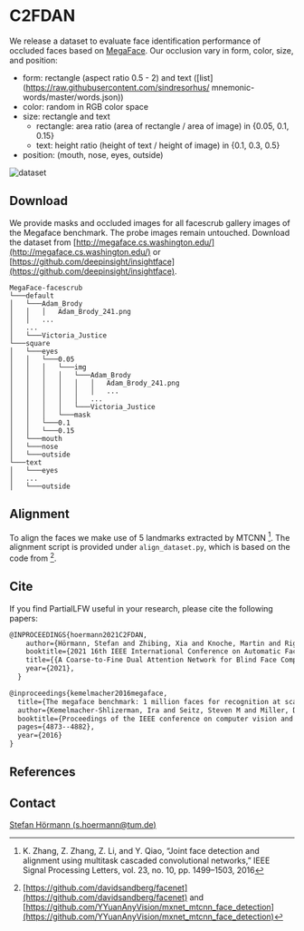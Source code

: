 # C2FDAN 

We release a dataset to evaluate face identification performance of occluded faces based on [MegaFace](http://megaface.cs.washington.edu/). Our occlusion vary in form, color, size, and position:
- form: rectangle (aspect ratio 0.5 - 2) and text ([list](https://raw.githubusercontent.com/sindresorhus/
mnemonic-words/master/words.json))
- color: random in RGB color space
- size: rectangle and text
  - rectangle: area ratio (area of rectangle / area of image) in {0.05, 0.1, 0.15} 
  - text: height ratio (height of text / height of image) in {0.1, 0.3, 0.5} 
- position: (mouth, nose, eyes, outside)

![dataset](https://github.com/stefhoer/c2fdan/raw/main/resources/dataset.png)

## Download

We provide masks and occluded images for all facescrub gallery images of the Megaface benchmark. The probe images remain untouched. Download the dataset from [http://megaface.cs.washington.edu/](http://megaface.cs.washington.edu/) or [https://github.com/deepinsight/insightface](https://github.com/deepinsight/insightface).

```shell
MegaFace-facescrub
└───default
│   └───Adam_Brody
│   │   │   Adam_Brody_241.png
│   │   ...
│   ...
│   └───Victoria_Justice
└───square
│   └───eyes
│   │   └───0.05
│   │   │   └───img
│   │   │   │   └───Adam_Brody
│   │   │   │   │   │   Adam_Brody_241.png
│   │   │   │   │   │   ...
│   │   │   │   │   ...
│   │   │   │   └───Victoria_Justice
│   │   │   └───mask
│   │   └───0.1
│   │   └───0.15
│   └───mouth
│   └───nose
│   └───outside
└───text
│   └───eyes
│   ...
│   └───outside
```

## Alignment

To align the faces we make use of 5 landmarks extracted by MTCNN [^1].  The alignment script is provided under  `align_dataset.py`, which is based on the code from  [^2].


## Cite

If you find PartialLFW useful in your research, please cite the following papers:

~~~tex
@INPROCEEDINGS{hoermann2021C2FDAN,
    author={Hörmann, Stefan and Zhibing, Xia and Knoche, Martin and Rigoll, Gerhard},
    booktitle={2021 16th IEEE International Conference on Automatic Face and Gesture Recognition (FG 2021)}, 
    title={{A Coarse-to-Fine Dual Attention Network for Blind Face Completion}}, 
    year={2021},
  }

@inproceedings{kemelmacher2016megaface,
  title={The megaface benchmark: 1 million faces for recognition at scale},
  author={Kemelmacher-Shlizerman, Ira and Seitz, Steven M and Miller, Daniel and Brossard, Evan},
  booktitle={Proceedings of the IEEE conference on computer vision and pattern recognition},
  pages={4873--4882},
  year={2016}
}
~~~

## References

[^1]: K. Zhang, Z. Zhang, Z. Li, and Y. Qiao, “Joint face detection and alignment using multitask cascaded convolutional networks,” IEEE Signal Processing Letters, vol. 23, no. 10, pp. 1499–1503, 2016

[^2]: [https://github.com/davidsandberg/facenet](https://github.com/davidsandberg/facenet) and [https://github.com/YYuanAnyVision/mxnet_mtcnn_face_detection](https://github.com/YYuanAnyVision/mxnet_mtcnn_face_detection)



## Contact

[Stefan Hörmann (s.hoermann@tum.de)](mailto:s.hoermann@tum.de)